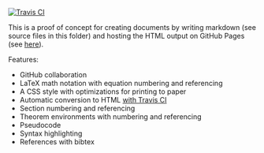 [![Travis CI](https://api.travis-ci.org/amacfie/ci_pandoc_test.svg)](https://travis-ci.org/amacfie/ci_pandoc_test)

This is a proof of concept for creating documents by writing markdown (see
source files in this folder) and hosting the HTML output on GitHub Pages (see
[here](http://amacfie.github.io/ci_pandoc_test/math.html)).

Features:

* GitHub collaboration
* LaTeX math notation with equation numbering and referencing
* A CSS style with optimizations for printing to paper
* Automatic conversion to HTML [with Travis CI](http://eshepelyuk.github.io/2014/10/28/automate-github-pages-travisci.html)
* Section numbering and referencing
* Theorem environments with numbering and referencing
* Pseudocode
* Syntax highlighting
* References with bibtex

